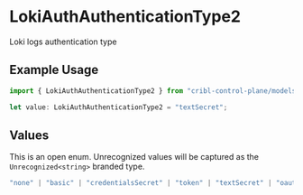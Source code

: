 # LokiAuthAuthenticationType2

Loki logs authentication type

## Example Usage

```typescript
import { LokiAuthAuthenticationType2 } from "cribl-control-plane/models/operations";

let value: LokiAuthAuthenticationType2 = "textSecret";
```

## Values

This is an open enum. Unrecognized values will be captured as the `Unrecognized<string>` branded type.

```typescript
"none" | "basic" | "credentialsSecret" | "token" | "textSecret" | "oauth" | Unrecognized<string>
```